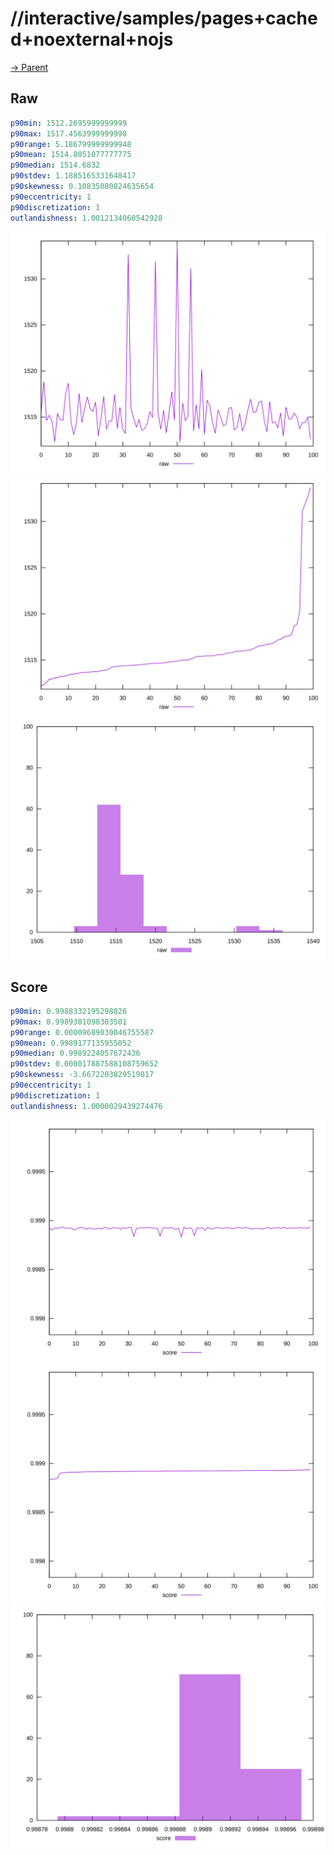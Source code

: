 
# //interactive/samples/pages+cached+noexternal+nojs

[→ Parent](../..)


## Raw


```yaml
p90min: 1512.2695999999999
p90max: 1517.4563999999998
p90range: 5.186799999999948
p90mean: 1514.8051077777775
p90median: 1514.6832
p90stdev: 1.1885165331648417
p90skewness: 0.10835080824635654
p90eccentricity: 1
p90discretization: 1
outlandishness: 1.0012134060542928

```

![PLOT: raw-values](./raw/values.svg)![PLOT: raw-sorted](./raw/sorted.svg)![PLOT: raw-histogram](./raw/histogram.svg)
## Score


```yaml
p90min: 0.9988332195298826
p90max: 0.9989301098303501
p90range: 0.00009689030046755587
p90mean: 0.9989177135955052
p90median: 0.9989224057672436
p90stdev: 0.000017887588108759652
p90skewness: -3.6672203829519017
p90eccentricity: 1
p90discretization: 1
outlandishness: 1.0000029439274476

```

![PLOT: score-values](./score/values.svg)![PLOT: score-sorted](./score/sorted.svg)![PLOT: score-histogram](./score/histogram.svg)